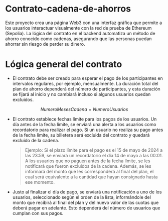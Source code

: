 # Contrato-cadena-de-ahorros
Este proyecto crea una página Web3 con una interfaz gráfica que permite a los usuarios interactuar visualmente con la red de prueba de Ethereum (Sepolia). La lógica del contrato en el backend automatiza un método de ahorro conocido como cadenas, asegurando que las personas puedan ahorrar sin riesgo de perder su dinero. 

# Lógica general del contrato
- El contrato debe ser creado para esperar el pago de los participantes en intervalos regulares, por ejemplo, mensualmente. La duración total del plan de ahorro dependerá del número de participantes, y esta duración se fijará al inicio y no cambiará incluso si algunos usuarios quedan excluidos.

$$
NumeroMesesCadena = NumeroUsuarios
$$

- El contrato establece fechas límite para los pagos de los usuarios. Un día antes de la fecha límite, se enviará una alerta a los usuarios como recordatorio para realizar el pago. Si un usuario no realiza su pago antes de la fecha límite, su billetera será excluida del contrato y quedará excluido de la cadena.

   > Ejemplo: Si el plazo límite para el pago es el 15 de mayo de 2024 a las 23:59, se enviará un recordatorio
   > el día 14 de mayo a las 00:01. A los usuarios que no paguen antes de la fecha límite, se les notificará que
   > fueron excluidos de la cadena. Además, se les informará del monto que les corresponderá al final del plan,
   > el cual será equivalente a la cantidad que hayan consignado hasta ese momento.
   
- Justo al finalizar el día de pago, se enviará una notificación a uno de los usuarios, seleccionado según el orden de la lista, informándole del monto que recibirá al final del plan y del nuevo valor de las cuotas que deberá pagar en adelante. Esto dependerá del número de usuarios que cumplan con sus pagos.

